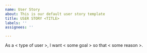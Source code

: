 ```yaml
---
name: User Story
about: This is our default user story template
title: USER STORY <TITLE>
labels: ''
assignees: ''

---
```


As a < type of user >, I want < some goal > so that < some reason >.
